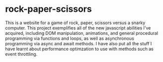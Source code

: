 # rock-paper-scissors

This is a website for a game of rock, paper, scissors versus a snarky computer. This project exemplifies all of the new javascript abilities I've acquired, including DOM manipulation, animations, and general procedural programming via functions and loops, as well as asynchronous programming via async and await methods. I have also put all the stuff I have learnt about performance optimzation to use with methods such as event throttling. 
